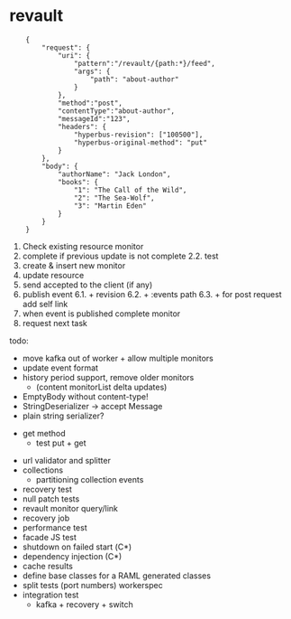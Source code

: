 # revault

```
    {
        "request": {
            "uri": {
                "pattern":"/revault/{path:*}/feed",
                "args": {
                    "path": "about-author"
                }
            },
            "method":"post",
            "contentType":"about-author",
            "messageId":"123",
            "headers": {
                "hyperbus-revision": ["100500"],
                "hyperbus-original-method": "put"
            }
        },
        "body": {
            "authorName": "Jack London",
            "books": {
                "1": "The Call of the Wild",
                "2": "The Sea-Wolf",
                "3": "Martin Eden"
            }
        }
    }
```


1. Check existing resource monitor
2. complete if previous update is not complete
  2.2. test
3. create & insert new monitor
4. update resource
5. send accepted to the client (if any)
6. publish event
  6.1. + revision
  6.2. + :events path
  6.3. + for post request add self link
7. when event is published complete monitor
8. request next task


todo:
  * move kafka out of worker + allow multiple monitors
  * update event format
  * history period support, remove older monitors
    + (content monitorList delta updates)
  * EmptyBody without content-type!
  * StringDeserializer -> accept Message
  * plain string serializer?
  + get method
    + test put + get
  * url validator and splitter
  * collections
    + partitioning collection events
  * recovery test
  * null patch tests
  * revault monitor query/link
  * recovery job
  * performance test
  * facade JS test
  * shutdown on failed start (С*)
  * dependency injection (C*)
  * cache results
  * define base classes for a RAML generated classes
  * split tests (port numbers) workerspec
  * integration test
    + kafka + recovery + switch
